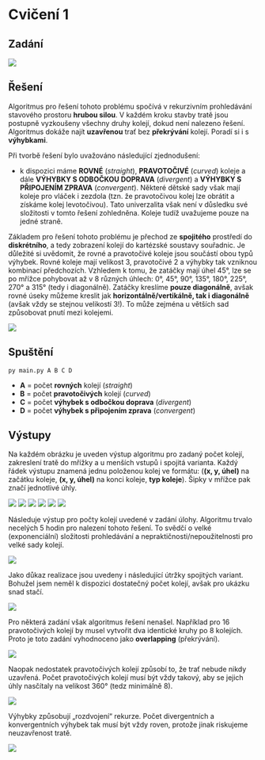 # Cvičení 1

## Zadání

![](images/Assignment.png)

## Řešení

Algoritmus pro řešení tohoto problému spočívá v rekurzivním prohledávání stavového prostoru **hrubou silou**. V každém kroku stavby tratě jsou postupně vyzkoušeny všechny druhy kolejí, dokud není nalezeno řešení. Algoritmus dokáže najít **uzavřenou** trať bez **překrývání** kolejí. Poradí si i s **výhybkami**.

Při tvorbě řešení bylo uvažováno následující zjednodušení:

* k dispozici máme **ROVNÉ** (*straight*), **PRAVOTOČIVÉ** (*curved*) koleje a dále **VÝHYBKY S ODBOČKOU DOPRAVA** (*divergent*) a **VÝHYBKY S PŘIPOJENÍM ZPRAVA** (*convergent*). Některé dětské sady však mají koleje pro vláček i zezdola (tzn. že pravotočivou kolej lze obrátit a získáme kolej levotočivou). Tato univerzalita však není v důsledku své složitosti v tomto řešení zohledněna. Koleje tudíž uvažujeme pouze na jedné straně.

Základem pro řešení tohoto problému je přechod ze **spojitého** prostředí do **diskrétního**, a tedy zobrazení kolejí do kartézské soustavy souřadnic. Je důležité si uvědomit, že rovné a pravotočivé koleje jsou součástí obou typů výhybek. Rovné koleje mají velikost 3, pravotočivé 2 a výhybky tak vzniknou kombinací předchozích. Vzhledem k tomu, že zatáčky mají úhel 45°, lze se po mřížce pohybovat až v 8 různých úhlech: 0°, 45°, 90°, 135°, 180°, 225°, 270° a 315° (tedy i diagonálně). Zatáčky kreslíme **pouze diagonálně**, avšak rovné úseky můžeme kreslit jak **horizontálně/vertikálně, tak i diagonálně** (avšak vždy se stejnou velikostí 3!). To může zejména u větších sad způsobovat pnutí mezi kolejemi.

![](images/1.png)

## Spuštění

`py main.py A B C D`

* **A** = počet **rovných** kolejí (*straight*)
* **B** = počet **pravotočivých** kolejí (*curved*)
* **C** = počet **výhybek s odbočkou doprava** (*divergent*)
* **D** = počet **výhybek s připojením zprava** (*convergent*)

## Výstupy

Na každém obrázku je uveden výstup algoritmu pro zadaný počet kolejí, zakreslení tratě do mřížky a u menších vstupů i spojitá varianta. Každý řádek výstupu znamená jednu položenou kolej ve formátu: (**(x, y, úhel)** na začátku koleje, **(x, y, úhel)** na konci koleje, **typ koleje**). Šipky v mřížce pak značí jednotlivé úhly.

![](images/2.png)
![](images/3.png)
![](images/4.png)
![](images/5.png)
![](images/6.png)
![](images/7.png)

Následuje výstup pro počty kolejí uvedené v zadání úlohy. Algoritmu trvalo necelých 5 hodin pro nalezení tohoto řešení. To svědčí o velké (exponenciální) složitosti prohledávání a nepraktičnosti/nepoužitelnosti pro velké sady kolejí.

![](images/8a.png)

Jako důkaz realizace jsou uvedeny i následující útržky spojitých variant. Bohužel jsem neměl k dispozici dostatečný počet kolejí, avšak pro ukázku snad stačí.

![](images/8b.png)

Pro některá zadání však algoritmus řešení nenašel. Například pro 16 pravotočivých kolejí by musel vytvořit dva identické kruhy po 8 kolejích. Proto je toto zadání vyhodnoceno jako **overlapping** (překrývání). 

![](images/No1.png)

Naopak nedostatek pravotočivých kolejí způsobí to, že trať nebude nikdy uzavřená. Počet pravotočivých kolejí musí být vždy takový, aby se jejich úhly nasčítaly na velikost 360° (tedz minimálně 8).

![](images/No2.png)

Výhybky způsobují „rozdvojení“ rekurze. Počet divergentních a konvergentních výhybek tak musí být vždy roven, protože jinak riskujeme neuzavřenost tratě.

![](images/No3.png)
